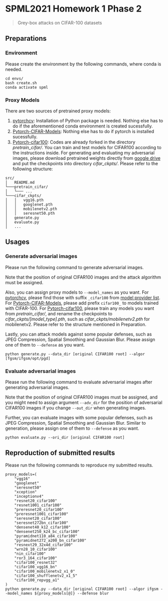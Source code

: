 # SPML2021 Homework 1 Phase 2

> Grey-box attacks on CIFAR-100 datasets

## Preparations

### Environment

Please create the environment by the following commands, where conda is needed.

```
cd envs/
bash create.sh
conda activate spml
```

### Proxy Models

There are two sources of pretrained proxy models:

1. [pytorchcv](https://github.com/osmr/imgclsmob/tree/master/pytorch): Installation of Python package is needed. Nothing else has to do if the aforementioned conda environment is created sucessfully.
2. [Pytorch-CIFAR-Models](https://github.com/chenyaofo/pytorch-cifar-models): Nothing else has to do if pytorch is installed sucessfully.
3. [Pytorch-cifar100](https://github.com/weiaicunzai/pytorch-cifar100): Codes are already forked in the directory *pretrain_cifar/*. You can train and test models for CIFAR100 according to the instructions inside. For generating and evaluating my adversarial images, please download pretrained weights directly from [google drive](https://drive.google.com/file/d/1MOJce8uvf-eTTzVzEW49tmsM_u4ODxJb/view?usp=sharing) and put the checkpoints into directory *cifar_ckpts/*. Please refer to the following structure:
```
src/
│   README.md
└───pretrain_cifar/
│   └─── ...
└───cifar_ckpts/
│   │   vgg16.pth
│   │   googlenet.pth
│   │   mobilenetv2.pth
│   │   seresnet50.pth
│   generate.py
│   evaluate.py
│   ...
```

## Usages

### Generate adversarial images

Please run the following command to generate adversarial images. 

Note that the position of original CIFAR100 images and the attack algorithm must be assigned.

Also, you can assign proxy models to `--model_names` as you want. For [pytorchcv](https://github.com/osmr/imgclsmob/tree/master/pytorch), please find those with suffix `_cifar100` from [model provider list](https://github.com/osmr/imgclsmob/blob/master/pytorch/pytorchcv/model_provider.py). For [Pytorch-CIFAR-Models](https://github.com/chenyaofo/pytorch-cifar-models), please add prefix `cifar100_` to models trained with CIFAR-100. For [Pytorch-cifar100](https://github.com/weiaicunzai/pytorch-cifar100), please train any models you want from *pretrain_cifar/*, and rename the checkpoints to *cifar_ckpts/[model_type].pth*, such as *cifar_ckpts/mobilenetv2.pth* for mobilenetv2. Please refer to the structure mentioned in Preparation.

Lastly, you can attack models against some popular defenses, such as JPEG Compression, Spatial Smoothing and Gaussian Blur. Please assign one of them to `--defense` as you want.

```
python generate.py --data_dir [original CIFAR100 root] --algor [fgsm/ifgsm/opt/pgd]
```

### Evaluate adversarial images

Please run the following command to evaluate adversarial images after generating adversarial images.

Note that the position of original CIFAR100 images must be assigned, and you might need to assign argument `--adv_dir` for the position of adversarial CIFAR100 images if you change `--out_dir` when generating images.

Further, you can evaluate images with some popular defenses, such as JPEG Compression, Spatial Smoothing and Gaussian Blur. Similar to generation, please assign one of them to `--defense` as you want.

```
python evaluate.py --ori_dir [original CIFAR100 root]
```

## Reproduction of submitted results

Please run the following commands to reproduce my submitted results.

```
proxy_models=(
    "vgg16"
    "googlenet"
    "seresnet50"
    "xception"
    "inceptionv4"
    "resnet20_cifar100"
    "resnet1001_cifar100"
    "preresnet20_cifar100"
    "preresnet1001_cifar100"
    "seresnet20_cifar100"
    "seresnet272bn_cifar100"
    "densenet40_k12_cifar100"
    "densenet250_k24_bc_cifar100"
    "pyramidnet110_a84_cifar100"
    "pyramidnet272_a200_bn_cifar100"
    "resnext29_32x4d_cifar100"
    "wrn28_10_cifar100"
    "nin_cifar100"
    "ror3_164_cifar100"
    "cifar100_resnet32"
    "cifar100_vgg16_bn"
    "cifar100_mobilenetv2_x1_0"
    "cifar100_shufflenetv2_x1_5"
    "cifar100_repvgg_a1"
)
python generate.py --data_dir [original CIFAR100 root] --algor ifgsm --model_names ${proxy_models[@]} --defense blur
```


